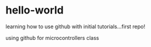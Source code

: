hello-world
===========

learning how to use github with initial tutorials...first repo!

using github for microcontrollers class
